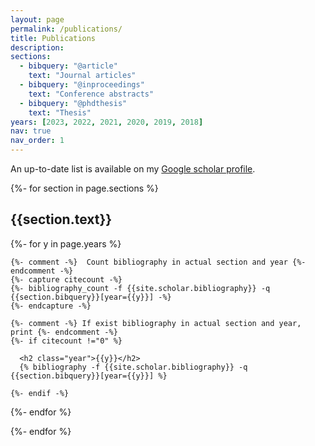 ```yaml
---
layout: page
permalink: /publications/
title: Publications
description: 
sections:
  - bibquery: "@article"
    text: "Journal articles"
  - bibquery: "@inproceedings"
    text: "Conference abstracts"
  - bibquery: "@phdthesis"
    text: "Thesis"
years: [2023, 2022, 2021, 2020, 2019, 2018]
nav: true
nav_order: 1
---
```

<!-- _pages/publications.md -->

An up-to-date list is available on my [Google scholar profile](https://scholar.google.com/citations?user=wy_nhlQAAAAJ&hl=en).

<!-- modified from https://github.com/alshedivat/al-folio/issues/1264 -->
<div class="publications">

{%- for section in page.sections %}
  <a id="{{section.text}}"></a>
  <h2 class="bibtypetitle">{{section.text}}</h2>
  {%- for y in page.years %}

    {%- comment -%}  Count bibliography in actual section and year {%- endcomment -%}
    {%- capture citecount -%}
    {%- bibliography_count -f {{site.scholar.bibliography}} -q {{section.bibquery}}[year={{y}}] -%}
    {%- endcapture -%}

    {%- comment -%} If exist bibliography in actual section and year, print {%- endcomment -%}
    {%- if citecount !="0" %}

      <h2 class="year">{{y}}</h2>
      {% bibliography -f {{site.scholar.bibliography}} -q {{section.bibquery}}[year={{y}}] %}

    {%- endif -%}

  {%- endfor %}

{%- endfor %}

</div>
